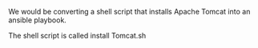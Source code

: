 We would be converting a shell script that installs Apache Tomcat into an ansible playbook.

The shell script is called install Tomcat.sh
